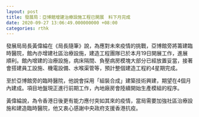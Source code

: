 ```yaml
---
layout: post
title: 發展局：亞博館增建治療設施工程已開展　料下月完成
date: 2020-09-27 13:06:49.000000000 +08:00
categories: rthk
---
```


發展局局長黃偉綸在《局長隨筆》說，為應對未來疫情的挑戰，亞博館旁將籌建臨時醫院，館內亦增建社區治療設施，建造工程團隊已於本月19日開展工作，進展順利。館內增建的治療設施，病床隔間、負壓病房模塊大部分已經放置妥當，接著會搭建員工設施、機電設備、水喉渠管等，預計整個建造工程約4星期完成。

至於亞博館旁的臨時醫院，他說會採用「組裝合成」建築技術興建，期望在4個月內建成。項目地盤現正進行前期工作，內地廠房會陸續開始生產模組的程序。

黃偉綸說，為令香港日後更有能力應付突如其來的疫情，當局需要加強社區治療設施和建造臨時醫院，他又衷心感謝中央政府支援香港抗疫。
